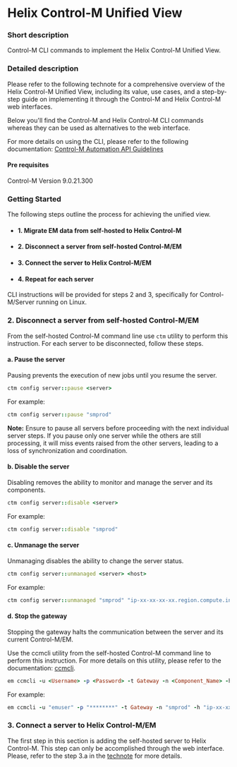 # Helix Control-M Unified View

### Short description
Control-M CLI commands to implement the Helix Control-M Unified View.
 
### Detailed description

Please refer to the following technote for a comprehensive overview of the Helix Control-M Unified View, 
including its value, use cases, and a step-by-step guide on implementing it through the Control-M and Helix Control-M web interfaces.

Below you'll find the Control-M and Helix Control-M CLI commands whereas they can be used as alternatives to the web interface. 

For more details on using the CLI, please refer to the following documentation: [Control-M Automation API Guidelines](https://documents.bmc.com/supportu/API/Monthly/en-US/Documentation/Automation_API_Guidelines.htm?)

#### Pre requisites

Control-M Version 9.0.21.300

### Getting Started

The following steps outline the process for achieving the unified view. 

* #### 1. Migrate EM data from self-hosted to Helix Control-M
* #### 2. Disconnect a server from self-hosted Control-M/EM
* #### 3. Connect the server to Helix Control-M/EM
* #### 4. Repeat for each server

CLI instructions will be provided for steps 2 and 3, specifically for Control-M/Server running on Linux. 

### 2. Disconnect a server from self-hosted Control-M/EM

From the self-hosted Control-M command line use `ctm` utility to perform this instruction. 
For each server to be disconnected, follow these steps.

#### a. Pause the server
Pausing prevents the execution of new jobs until you resume the server.

```ruby 
ctm config server::pause <server>
```

For example:

```ruby 
ctm config server::pause "smprod"
```
**Note:** Ensure to pause all servers before proceeding with the next individual server steps. If you pause only one server while the others are still processing, it will miss events raised from the other servers, leading to a loss of synchronization and coordination.

#### b. Disable the server
Disabling removes the ability to monitor and manage the server and its components.

```ruby 
ctm config server::disable <server>
```

For example:

```ruby 
ctm config server::disable "smprod"
```

#### c. Unmanage the server
Unmanaging disables the ability to change the server status.

```ruby 
ctm config server::unmanaged <server> <host>
```

For example:

```ruby 
ctm config server::unmanaged "smprod" "ip-xx-xx-xx-xx.region.compute.internal"
```

#### d. Stop the gateway
Stopping the gateway halts the communication between the server and its current Control-M/EM.

Use the ccmcli utility from the self-hosted Control-M command line to perform this instruction. 
For more details on this utility, please refer to the documentation: [ccmcli](https://documents.bmc.com/supportu/9.0.21.300/en-US/Documentation/Utilities/ccmcli.htm?).

```ruby 
em ccmcli -u <Username> -p <Password> -t Gateway -n <Component_Name> -h <Component_Host> -cmd stop
```

For example:

```ruby
em ccmcli -u "emuser" -p "********" -t Gateway -n "smprod" -h "ip-xx-xx-xx-xx.region.compute.internal" -cmd stop
```

### 3. Connect a server to Helix Control-M/EM

The first step in this section is adding the self-hosted server to Helix Control-M.
This step can only be accomplished through the web interface. Please, refer to the step 3.a in the [technote](tbd) for more details.


